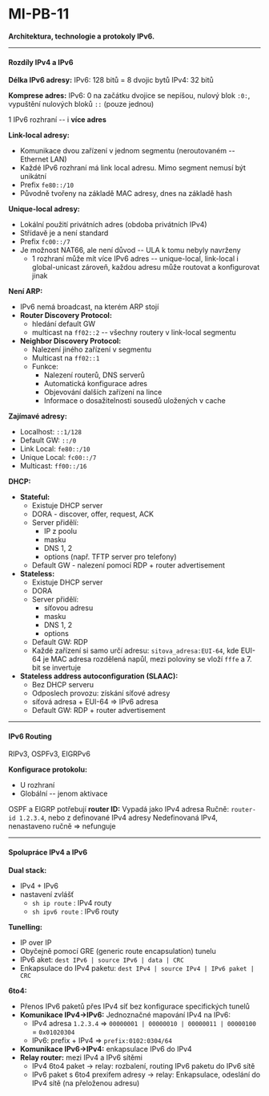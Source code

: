# MI-PB-11
**Architektura, technologie a protokoly IPv6.**

---

#### Rozdíly IPv4 a IPv6

**Délka IPv6 adresy:** 
IPv6: 128 bitů = 8 dvojic bytů 
IPv4: 32 bitů

**Komprese adres:**
IPv6: 0 na začátku dvojice se nepíšou, nulový blok `:0:`, vypuštění nulových bloků `::` (pouze jednou)

1 IPv6 rozhraní -- i **více adres**

**Link-local adresy:**
* Komunikace dvou zařízení v jednom segmentu (neroutovaném -- Ethernet LAN)
* Každé IPv6 rozhraní má link local adresu. Mimo segment nemusí být unikátní
* Prefix `fe80::/10`
* Původně tvořeny na základě MAC adresy, dnes na základě hash

**Unique-local adresy:**
* Lokální použití privátních adres (obdoba privátních IPv4)
* Střídavě je a není standard
* Prefix `fc00::/7`
* Je možnost NAT66, ale není důvod -- ULA k tomu nebyly navrženy
    * 1 rozhraní může mít více IPv6 adres -- unique-local, link-local i global-unicast zároveň, každou adresu může routovat a konfigurovat jinak

**Není ARP:**
* IPv6 nemá broadcast, na kterém ARP stojí
* **Router Discovery Protocol:** 
    * hledání default GW
    * multicast na `ff02::2` -- všechny routery v link-local segmentu
* **Neighbor Discovery Protocol:**
    * Nalezení jiného zařízení v segmentu
    * Multicast na `ff02::1`
    * Funkce:
        * Nalezení routerů, DNS serverů
        * Automatická konfigurace adres
        * Objevování dalších zařízení na lince
        * Informace o dosažitelnosti sousedů uložených v cache

**Zajímavé adresy:**
* Localhost: `::1/128`
* Default GW: `::/0`
* Link Local: `fe80::/10`
* Unique Local: `fc00::/7`
* Multicast: `ff00::/16`

**DHCP:**
* **Stateful:**
    * Existuje DHCP server
    * DORA - discover, offer, request, ACK
    * Server přidělí:
        * IP z poolu
        * masku
        * DNS 1, 2
        * options (např. TFTP server pro telefony)
    * Default GW - nalezení pomocí RDP + router advertisement
* **Stateless:**
    * Existuje DHCP server
    * DORA
    * Server přidělí:
        * síťovou adresu
        * masku
        * DNS 1, 2
        * options
    * Default GW: RDP
    * Každé zařízení si samo určí adresu: `sitova_adresa:EUI-64`, kde EUI-64 je MAC adresa rozdělená napůl, mezi poloviny se vloží `fffe` a 7. bit se invertuje
* **Stateless address autoconfiguration (SLAAC):**
    * Bez DHCP serveru
    * Odposlech provozu: získání síťové adresy
    * síťová adresa + EUI-64 $\Rightarrow$ IPv6 adresa
    * Default GW: RDP + router advertisement

---

#### IPv6 Routing

RIPv3, OSPFv3, EIGRPv6

**Konfigurace protokolu:**
* U rozhraní
* Globální -- jenom aktivace

OSPF a EIGRP potřebují **router ID:**
Vypadá jako IPv4 adresa
Ručně: `router-id 1.2.3.4`, nebo z definované IPv4 adresy
Nedefinovaná IPv4, nenastaveno ručně $\Rightarrow$ nefunguje

---

#### Spolupráce IPv4 a IPv6

**Dual stack:**
* IPv4 + IPv6
* nastavení zvlášť
    * `sh ip route` : IPv4 routy
    * `sh ipv6 route` : IPv6 routy

**Tunelling:**
* IP over IP
* Obyčejně pomocí GRE (generic route encapsulation) tunelu
* IPv6 aket: `dest IPv6 | source IPv6 | data | CRC`
* Enkapsulace do IPv4 paketu: `dest IPv4 | source IPv4 | IPv6 paket | CRC`

**6to4:**
* Přenos IPv6 paketů přes IPv4 síť bez konfigurace specifických tunelů
* **Komunikace IPv4$\rightarrow$IPv6:** Jednoznačné mapování IPv4 na IPv6: 
    * IPv4 adresa `1.2.3.4` $\Rightarrow$ `00000001 | 00000010 | 00000011 | 00000100` = `0x01020304`
    * IPv6: prefix + IPv4 $\Rightarrow$ `prefix:0102:0304/64`
* **Komunikace IPv6$\rightarrow$IPv4:** enkapsulace IPv6 do IPv4
* **Relay router:** mezi IPv4 a IPv6 sítěmi
    * IPv4 6to4 paket $\rightarrow$ relay: rozbalení, routing IPv6 paketu do IPv6 sítě
    * IPv6 paket s 6to4 prexifem adresy $\rightarrow$ relay: Enkapsulace, odeslání do IPv4 sítě (na přeloženou adresu)